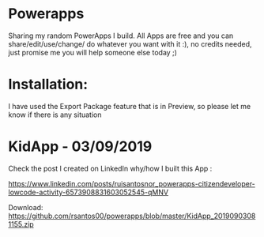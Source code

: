 # Powerapps
Sharing my random PowerApps I build. All Apps are free and you can share/edit/use/change/ do whatever you want with it :), no credits needed, just promise me you will help someone else today ;)

# Installation:
I have used the Export Package feature that is in Preview, so please let me know if there is any situation

# KidApp - 03/09/2019

Check the post I created on LinkedIn why/how I built this App : 

https://www.linkedin.com/posts/ruisantosnor_powerapps-citizendeveloper-lowcode-activity-6573908831603052545-qMNV

Download: https://github.com/rsantos00/powerapps/blob/master/KidApp_20190903081155.zip

